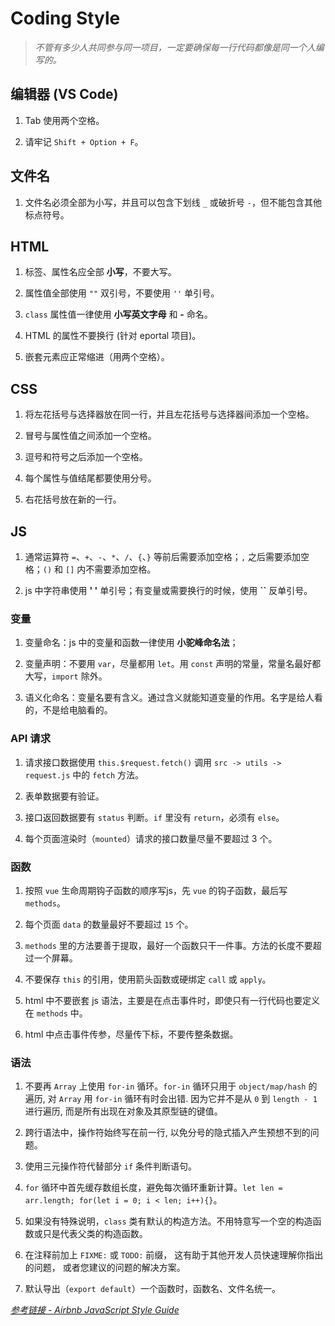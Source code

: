 # Coding Style

> *不管有多少人共同参与同一项目，一定要确保每一行代码都像是同一个人编写的。*

## 编辑器 (VS Code)

1. Tab 使用两个空格。

2. 请牢记 `Shift + Option + F`。

## 文件名

1. 文件名必须全部为小写，并且可以包含下划线 `_` 或破折号 `-`，但不能包含其他标点符号。

## HTML

1. 标签、属性名应全部 **小写**，不要大写。

2. 属性值全部使用 `""` 双引号，不要使用 `''` 单引号。

3. `class` 属性值一律使用 **小写英文字母** 和 **-** 命名。

4. HTML 的属性不要换行 (针对 eportal 项目)。

5. 嵌套元素应正常缩进（用两个空格）。

## CSS

1. 将左花括号与选择器放在同一行，并且左花括号与选择器间添加一个空格。

2. 冒号与属性值之间添加一个空格。

3. 逗号和符号之后添加一个空格。

4. 每个属性与值结尾都要使用分号。

5. 右花括号放在新的一行。

## JS

1. 通常运算符 `=`、`+`、`-`、`*`、`/`、`{`、`}` 等前后需要添加空格；`,` 之后需要添加空格；`()` 和 `[]` 内不需要添加空格。

2. js 中字符串使用 **' '** 单引号；有变量或需要换行的时候，使用 **``** 反单引号。


### 变量

1. 变量命名：js 中的变量和函数一律使用 **小驼峰命名法**；

2. 变量声明：不要用 `var`，尽量都用 `let`。用 `const` 声明的常量，常量名最好都大写，`import` 除外。

3. 语义化命名：变量名要有含义。通过含义就能知道变量的作用。名字是给人看的，不是给电脑看的。

### API 请求

1. 请求接口数据使用 `this.$request.fetch()` 调用 `src -> utils -> request.js` 中的 `fetch` 方法。

2. 表单数据要有验证。

3. 接口返回数据要有 `status` 判断。`if` 里没有 `return`，必须有 `else`。

4. 每个页面渲染时（`mounted`）请求的接口数量尽量不要超过 3 个。

### 函数

1. 按照 `vue` 生命周期钩子函数的顺序写js，先 `vue` 的钩子函数，最后写 `methods`。

2. 每个页面 `data` 的数量最好不要超过 `15` 个。

3. `methods` 里的方法要善于提取，最好一个函数只干一件事。方法的长度不要超过一个屏幕。

4. 不要保存 `this` 的引用，使用箭头函数或硬绑定 `call` 或 `apply`。

5. html 中不要嵌套 js 语法，主要是在点击事件时，即使只有一行代码也要定义在 `methods` 中。

6. html 中点击事件传参，尽量传下标，不要传整条数据。

### 语法

1. 不要再 `Array` 上使用 `for-in` 循环。`for-in` 循环只用于 `object/map/hash` 的遍历, 对 `Array` 用 `for-in` 循环有时会出错. 因为它并不是从 `0` 到 `length - 1` 进行遍历, 而是所有出现在对象及其原型链的键值。

2. 跨行语法中，操作符始终写在前一行, 以免分号的隐式插入产生预想不到的问题。

3. 使用三元操作符代替部分 `if` 条件判断语句。

4. `for` 循环中首先缓存数组长度，避免每次循环重新计算。`let len = arr.length; for(let i = 0; i < len; i++){}`。

5. 如果没有特殊说明，`class` 类有默认的构造方法。不用特意写一个空的构造函数或只是代表父类的构造函数。

6. 在注释前加上 `FIXME:` 或 `TODO:` 前缀， 这有助于其他开发人员快速理解你指出的问题， 或者您建议的问题的解决方案。

7. 默认导出（`export default`）一个函数时，函数名、文件名统一。


[*参考链接 - Airbnb JavaScript Style Guide*](https://github.com/airbnb/javascript)